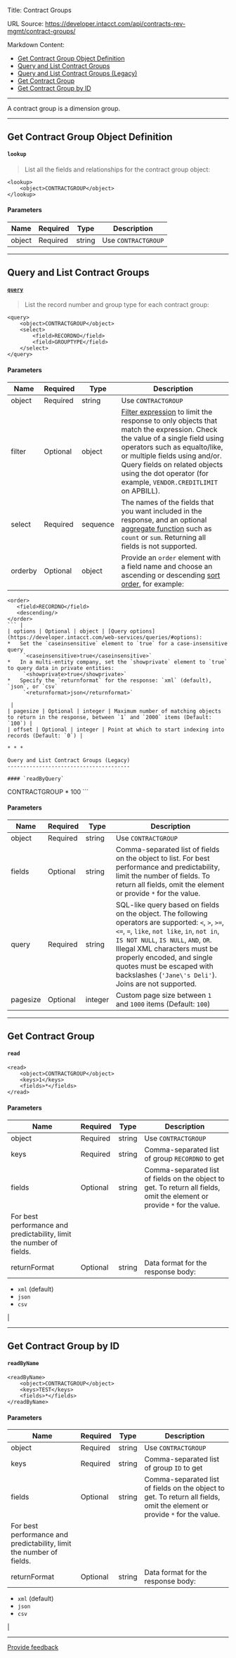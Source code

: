 Title: Contract Groups

URL Source: https://developer.intacct.com/api/contracts-rev-mgmt/contract-groups/

Markdown Content:
*   [Get Contract Group Object Definition](https://developer.intacct.com/api/contracts-rev-mgmt/contract-groups/#get-contract-group-object-definition)
*   [Query and List Contract Groups](https://developer.intacct.com/api/contracts-rev-mgmt/contract-groups/#query-and-list-contract-groups)
*   [Query and List Contract Groups (Legacy)](https://developer.intacct.com/api/contracts-rev-mgmt/contract-groups/#query-and-list-contract-groups-legacy)
*   [Get Contract Group](https://developer.intacct.com/api/contracts-rev-mgmt/contract-groups/#get-contract-group)
*   [Get Contract Group by ID](https://developer.intacct.com/api/contracts-rev-mgmt/contract-groups/#get-contract-group-by-id)

* * *

A contract group is a dimension group.

* * *

Get Contract Group Object Definition
------------------------------------

#### `lookup`

> List all the fields and relationships for the contract group object:

```
<lookup>
    <object>CONTRACTGROUP</object>
</lookup>
```

#### Parameters

| Name | Required | Type | Description |
| --- | --- | --- | --- |
| object | Required | string | Use `CONTRACTGROUP` |

* * *

Query and List Contract Groups
------------------------------

#### [`query`](https://developer.intacct.com/web-services/queries/)

> List the record number and group type for each contract group:

```
<query>
    <object>CONTRACTGROUP</object>
    <select>
        <field>RECORDNO</field>
        <field>GROUPTYPE</field>
    </select>
</query>
```

#### Parameters

| Name | Required | Type | Description |
| --- | --- | --- | --- |
| object | Required | string | Use `CONTRACTGROUP` |
| filter | Optional | object | [Filter expression](https://developer.intacct.com/web-services/queries/#filter) to limit the response to only objects that match the expression. Check the value of a single field using operators such as equalto/like, or multiple fields using and/or. Query fields on related objects using the dot operator (for example, `VENDOR.CREDITLIMIT` on APBILL). |
| select | Required | sequence | The names of the fields that you want included in the response, and an optional [aggregate function](https://developer.intacct.com/web-services/queries/#aggregate-functions) such as `count` or `sum`. Returning all fields is not supported. |
| orderby | Optional | object | Provide an `order` element with a field name and choose an ascending or descending [sort order](https://developer.intacct.com/web-services/queries/#order-by), for example:  
```
<order>  
   <field>RECORDNO</field>   
   <descending/>   
</order>
``` |
| options | Optional | object | [Query options](https://developer.intacct.com/web-services/queries/#options):
*   Set the `caseinsensitive` element to `true` for a case-insensitive query  
     `<caseinsensitive>true</caseinsensitive>`
*   In a multi-entity company, set the `showprivate` element to `true` to query data in private entities:  
     `<showprivate>true</showprivate>`
*   Specify the `returnformat` for the response: `xml` (default), `json`, or `csv`  
     `<returnformat>json</returnformat>`

 |
| pagesize | Optional | integer | Maximum number of matching objects to return in the response, between `1` and `2000` items (Default: `100`) |
| offset | Optional | integer | Point at which to start indexing into records (Default: `0`) |

* * *

Query and List Contract Groups (Legacy)
---------------------------------------

#### `readByQuery`

```
<readByQuery>
    <object>CONTRACTGROUP</object>
    <fields>*</fields>
    <query></query>
    <pagesize>100</pagesize>
</readByQuery>
```

#### Parameters

| Name | Required | Type | Description |
| --- | --- | --- | --- |
| object | Required | string | Use `CONTRACTGROUP` |
| fields | Optional | string | Comma-separated list of fields on the object to list. For best performance and predictability, limit the number of fields. To return all fields, omit the element or provide `*` for the value. |
| query | Required | string | SQL-like query based on fields on the object. The following operators are supported: `<`, `>`, `>=`, `<=`, `=`, `like`, `not like`, `in`, `not in`, `IS NOT NULL`, `IS NULL`, `AND`, `OR`. Illegal XML characters must be properly encoded, and single quotes must be escaped with backslashes (`'Jane\'s Deli'`). Joins are not supported. |
| pagesize | Optional | integer | Custom page size between `1` and `1000` items (Default: `100`) |

* * *

Get Contract Group
------------------

#### `read`

```
<read>
    <object>CONTRACTGROUP</object>
    <keys>1</keys>
    <fields>*</fields>
</read>
```

#### Parameters

| Name | Required | Type | Description |
| --- | --- | --- | --- |
| object | Required | string | Use `CONTRACTGROUP` |
| keys | Required | string | Comma-separated list of group `RECORDNO` to get |
| fields | Optional | string | Comma-separated list of fields on the object to get. To return all fields, omit the element or provide `*` for the value.  
For best performance and predictability, limit the number of fields. |
| returnFormat | Optional | string | Data format for the response body:
*   `xml` (default)
*   `json`
*   `csv`

 |

* * *

Get Contract Group by ID
------------------------

#### `readByName`

```
<readByName>
    <object>CONTRACTGROUP</object>
    <keys>TEST</keys>
    <fields>*</fields>
</readByName>
```

#### Parameters

| Name | Required | Type | Description |
| --- | --- | --- | --- |
| object | Required | string | Use `CONTRACTGROUP` |
| keys | Required | string | Comma-separated list of group `ID` to get |
| fields | Optional | string | Comma-separated list of fields on the object to get. To return all fields, omit the element or provide `*` for the value.  
For best performance and predictability, limit the number of fields. |
| returnFormat | Optional | string | Data format for the response body:
*   `xml` (default)
*   `json`
*   `csv`

 |

* * *

[Provide feedback](https://forms.office.com/Pages/ResponsePage.aspx?id=fN0yPvZBLUmho8WOsCz0-Gj_lksFLzJAg2QKkx1lkvZUMkxMVDYxSzhHQzlNTjBNR1IwOVNETDNEMiQlQCN0PWcu)

